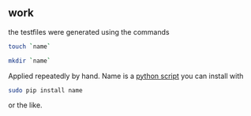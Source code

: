 

## work

the testfiles were generated using the commands

```bash
touch `name`
```

```bash
mkdir `name`
```

Applied repeatedly by hand. Name is a [python script](https://github.com/treyhunner/names) you can install with

```bash
sudo pip install name
```

or the like.
